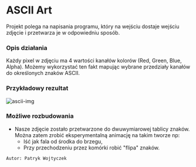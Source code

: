 # ASCII Art

Projekt polega na napisania programu, który na wejściu dostaje wejściu
zdjęcie i przetwarza je w odpowiedniu sposób.

### Opis działania
Każdy pixel w zdjęciu ma 4 wartości kanałów kolorów (Red, Green, Blue, Alpha).
Możemy wykorzystać ten fakt mapując wybrane przedziały kanałów do określonych znaków ASCII.

### Przykładowy rezultat
![ascii-img](https://img.scoop.it/CYkiJ1cTB2ymHNuMCCJ6CTl72eJkfbmt4t8yenImKBVvK0kTmF0xjctABnaLJIm9)

### Możliwe rozbudowania
- Nasze zdjęcie zostało przetwarzone do dwuwymiarowej tablicy znaków. 
Można zatem zrobić eksperymentalną animację na takim tworze np:
    - Iść jak fala od środka do brzegu,
    - Przy przechodzeniu przez komórki robić "flipa" znaków.   
    
    
`Autor: Patryk Wojtyczek`